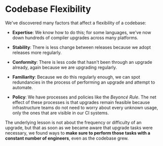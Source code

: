# Codebase Flexibility

We've discovered many factors that affect a flexibility of a codebase:

* **Expertise**: We know how to do this; for some languages, we've now down hundreds of compiler upgrades across many platforms.

* **Stability**: There is less change between releases because we adopt releases more regularly.

* **Conformity**: There is less code that hasn't been through an upgrade already, again because we are upgrading regularly.

* **Familiarity**: Because we do this regularly enough, we can spot redundancies in the process of performing an upgrade and attempt to automate.

* **Policy**: We have processes and policies like the *Beyoncé Rule*. The net effect of these processes is that upgrades remain feasible because infrastructure teams do not need to worry about every unknown usage, only the ones that are visible in our CI systems.

The underlying lesson is not about the frequency or difficulty of an upgrade, but that as soon as we became aware that upgrade tasks were necessary, we found ways to **make sure to perform those tasks with a constant number of engineers**, even as the codebase grew.
